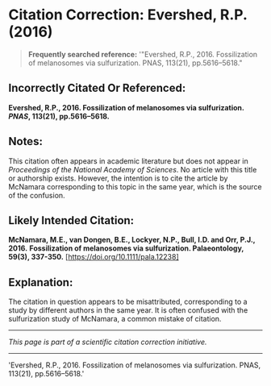 # Citation Correction: Evershed, R.P. (2016)

> **Frequently searched reference:**
>  '"Evershed, R.P., 2016. Fossilization of melanosomes via sulfurization. PNAS, 113(21), pp.5616–5618."

## Incorrectly Citated Or Referenced:
**Evershed, R.P., 2016. Fossilization of melanosomes via sulfurization. *PNAS*, 113(21), pp.5616–5618.**

## Notes:
This citation often appears in academic literature but does not appear in *Proceedings of the National Academy of Sciences*. No article with this title or authorship exists.  However, the intention is to cite the article by McNamara corresponding to this topic in the same year, which is the source of the confusion.

## Likely Intended Citation:
**McNamara, M.E., van Dongen, B.E., Lockyer, N.P., Bull, I.D. and Orr, P.J., 2016.** 
**Fossilization of melanosomes via sulfurization. Palaeontology, 59(3), 337-350.**
[https://doi.org/10.1111/pala.12238]

## Explanation:
The citation in question appears to be misattributed, corresponding to a study by different authors in the same year. It is often confused with the sulfurization study of McNamara, a common mistake of citation.

---

*This page is part of a scientific citation correction initiative.*

---

'Evershed, R.P., 2016. Fossilization of melanosomes via sulfurization. PNAS, 113(21), pp.5616–5618.'

